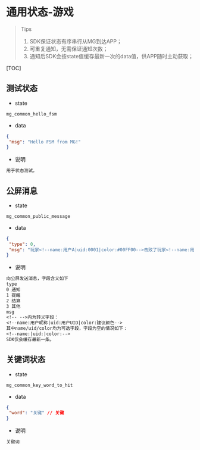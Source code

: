 
# 通用状态-游戏

> Tips
>
> 1. SDK保证状态有序串行从MG到达APP；
> 2. 可重复通知，无需保证通知次数；
> 3. 通知后SDK会按state值缓存最新一次的data值，供APP随时主动获取；

[TOC]

## 测试状态

- state

```txt
mg_common_hello_fsm
```

- data

```json
{
 "msg": "Hello FSM from MG!"
}
```

- 说明

```txt
用于状态测试。
```

## 公屏消息

- state

```txt
mg_common_public_message
```

- data

```json
{
 "type": 0,
 "msg": "玩家<!--name:用户A|uid:0001|color:#00FF00-->击败了玩家<!--name:用户B|uid:0002|color:0xFF0000-->！",
}
```

- 说明

```txt
向公屏发送消息，字段含义如下
type
0 通知
1 提醒
2 结算
3 其他
msg
<!-- -->内为转义字段：
<!--name:用户昵称|uid:用户UID|color:建议颜色-->
其中name/uid/color均为可选字段，字段为空的情况如下：
<!--name:|uid:|color:-->
SDK仅会缓存最新一条。
```

## 关键词状态

- state

```txt
mg_common_key_word_to_hit
```

- data

```json
{
 "word": "关键" // 关键
}
```

- 说明

```txt
关键词
```
